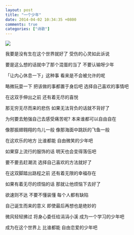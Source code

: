 ```yaml
---
layout: post
title: "一个少年"
date: 2014-04-02 10:34:35 +0800
comments: true
categories: ["诗歌"]
---
```

![](http://ww3.sinaimg.cn/large/626e5d69gw1ef12djbjbkj20s00j342z.jpg)
<p>我要是没有生在这个世界就好了 受伤的心灵如此诉说</p>
<p>要是这么想的话就中了那个混蛋的当了 不要认输呀少年</p>
<p>「让内心休息一下」这种事 看来是不会被允许的呢</p>
<p>略微玩耍一下 把该做的事都置于身后吧 选择自己喜欢的事情吧</p>
<p>在这双手伸出之前 还有着无尽的喜悦</p>
<p>那无穷无尽而来的悲伤 如果无法背负的话就不背好了</p>
<p>为何要去勉强自己去感受痛苦呢? 本来谁都可以自由自在</p>
<p>像那振翅翱翔的鸟儿一般 像那海面中跳跃的飞鱼一般</p>
<p>在这欢乐的地方 比谁都能 自由微笑的少年吧</p>
<p>如果穿上流行的服饰的话 明天也会变得落伍吧</p>
<p>要不要去赶潮流 选择自己喜欢的方法就好了</p>
<p>在这双脚踏出路程之前 还有着无限的幸福存在</p>
<p>如果有着无尽的烦恼的话 那就让他烦恼下去好了</p>
<p>欲速则不达 不要不懂装懂 每个人都有缺陷</p>
<p>自己诞生而来的意义 即使最后再想也是绝妙的</p>
<p>微风轻轻拂过 将身心委任给涓涓小溪 成为一个学习的少年吧</p>
<p>成为在这个世界上 比谁都能 自由恋爱的少年吧</p>
